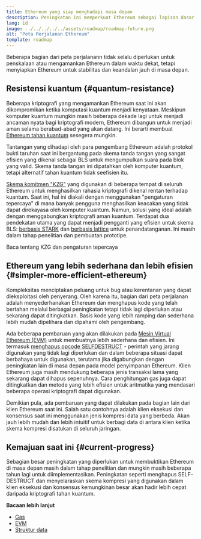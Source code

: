 ```yaml
---
title: Ethereum yang siap menghadapi masa depan
description: Peningkatan ini memperkuat Ethereum sebagai lapisan dasar terdesentralisasi yang tangguh untuk masa depan, apa pun yang akan terjadi.
lang: id
image: ../../../../../assets/roadmap/roadmap-future.png
alt: "Peta Perjalanan Ethereum"
template: roadmap
---
```


Beberapa bagian dari peta perjalanann tidak selalu diperlukan untuk penskalaan atau mengamankan Ethereum dalam waktu dekat, tetapi menyiapkan Ethereum untuk stabilitas dan keandalan jauh di masa depan.

## Resistensi kuantum {#quantum-resistance}

Beberapa kriptografi yang mengamankan Ethereum saat ini akan dikompromikan ketika komputasi kuantum menjadi kenyataan. Meskipun komputer kuantum mungkin masih beberapa dekade lagi untuk menjadi ancaman nyata bagi kriptografi modern, Ethereum dibangun untuk menjadi aman selama berabad-abad yang akan datang. Ini berarti membuat [Ethereum tahan kuantum](https://consensys.net/blog/developers/how-will-quantum-supremacy-affect-blockchain/) sesegera mungkin.

Tantangan yang dihadapi oleh para pengembang Ethereum adalah protokol bukti taruhan saat ini bergantung pada skema tanda tangan yang sangat efisien yang dikenal sebagai BLS untuk mengumpulkan suara pada blok yang valid. Skema tanda tangan ini dipatahkan oleh komputer kuantum, tetapi alternatif tahan kuantum tidak seefisien itu.

[Skema komitmen "KZG"](/roadmap/danksharding/#what-is-kzg) yang digunakan di beberapa tempat di seluruh Ethereum untuk menghasilkan rahasia kriptografi dikenal rentan terhadap kuantum. Saat ini, hal ini diakali dengan menggunakan "pengaturan tepercaya" di mana banyak pengguna menghasilkan keacakan yang tidak dapat direkayasa oleh komputer kuantum. Namun, solusi yang ideal adalah dengan menggabungkan kriptografi aman kuantum. Terdapat dua pendekatan utama yang dapat menjadi pengganti yang efisien untuk skema BLS: [berbasis STARK](https://hackmd.io/@vbuterin/stark_aggregation) dan [berbasis lattice](https://medium.com/asecuritysite-when-bob-met-alice/so-what-is-lattice-encryption-326ac66e3175) untuk penandatanganan. Ini masih dalam tahap penelitian dan pembuatan prototipe.

<ButtonLink variant="outline-color" to="/roadmap/danksharding#what-is-kzg"> Baca tentang KZG dan pengaturan tepercaya</ButtonLink>

## Ethereum yang lebih sederhana dan lebih efisien {#simpler-more-efficient-ethereum}

Kompleksitas menciptakan peluang untuk bug atau kerentanan yang dapat dieksploitasi oleh penyerang. Oleh karena itu, bagian dari peta perjalanan adalah menyederhanakan Ethereum dan menghapus kode yang telah bertahan melalui berbagai peningkatan tetapi tidak lagi diperlukan atau sekarang dapat ditingkatkan. Basis kode yang lebih ramping dan sederhana lebih mudah dipelihara dan dipahami oleh pengembang.

Ada beberapa pembaruan yang akan dilakukan pada [Mesin Virtual Ethereum (EVM)](/developers/docs/evm) untuk membuatnya lebih sederhana dan efisien. Ini termasuk [menghapus opcode SELFDESTRUCT](https://hackmd.io/@vbuterin/selfdestruct) - perintah yang jarang digunakan yang tidak lagi diperlukan dan dalam beberapa situasi dapat berbahaya untuk digunakan, terutama jika digabungkan dengan peningkatan lain di masa depan pada model penyimpanan Ethereum. Klien Ethereum juga masih mendukung beberapa jenis transaksi lama yang sekarang dapat dihapus sepenuhnya. Cara penghitungan gas juga dapat ditingkatkan dan metode yang lebih efisien untuk aritmatika yang mendasari beberapa operasi kriptografi dapat digunakan.

Demikian pula, ada pembaruan yang dapat dilakukan pada bagian lain dari klien Ethereum saat ini. Salah satu contohnya adalah klien eksekusi dan konsensus saat ini menggunakan jenis kompresi data yang berbeda. Akan jauh lebih mudah dan lebih intuitif untuk berbagi data di antara klien ketika skema kompresi disatukan di seluruh jaringan.

## Kemajuan saat ini {#current-progress}

Sebagian besar peningkatan yang diperlukan untuk membuktikan Ethereum di masa depan masih dalam tahap penelitian dan mungkin masih beberapa tahun lagi untuk diimplementasikan. Peningkatan seperti menghapus SELF-DESTRUCT dan menyelaraskan skema kompresi yang digunakan dalam klien eksekusi dan konsensus kemungkinan besar akan hadir lebih cepat daripada kriptografi tahan kuantum.

**Bacaan lebih lanjut**

- [Gas](/developers/docs/gas)
- [EVM](/developers/docs/evm)
- [Struktur data](/developers/docs/data-structures-and-encoding)
